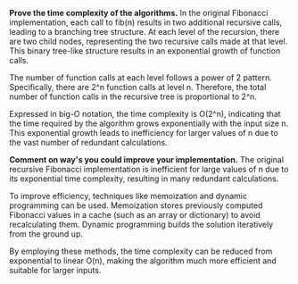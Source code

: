 **Prove the time complexity of the algorithms.**
In the original Fibonacci implementation, each call to fib(n) results in two additional recursive calls, leading to a branching tree structure. At each level of the recursion, there are two child nodes, representing the two recursive calls made at that level. This binary tree-like structure results in an exponential growth of function calls.

The number of function calls at each level follows a power of 2 pattern. Specifically, there are 2^n function calls at level n. Therefore, the total number of function calls in the recursive tree is proportional to 2^n.

Expressed in big-O notation, the time complexity is O(2^n), indicating that the time required by the algorithm grows exponentially with the input size n. This exponential growth leads to inefficiency for larger values of n due to the vast number of redundant calculations.

**Comment on way's you could improve your implementation.**
The original recursive Fibonacci implementation is inefficient for large values of n due to its exponential time complexity, resulting in many redundant calculations.

To improve efficiency, techniques like memoization and dynamic programming can be used. Memoization stores previously computed Fibonacci values in a cache (such as an array or dictionary) to avoid recalculating them. Dynamic programming builds the solution iteratively from the ground up.

By employing these methods, the time complexity can be reduced from exponential to linear O(n), making the algorithm much more efficient and suitable for larger inputs.

